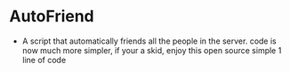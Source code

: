 # AutoFriend
- A script that automatically friends all the people in the server.
code is now much more simpler,
if your a skid, enjoy this open source simple 1 line of code
